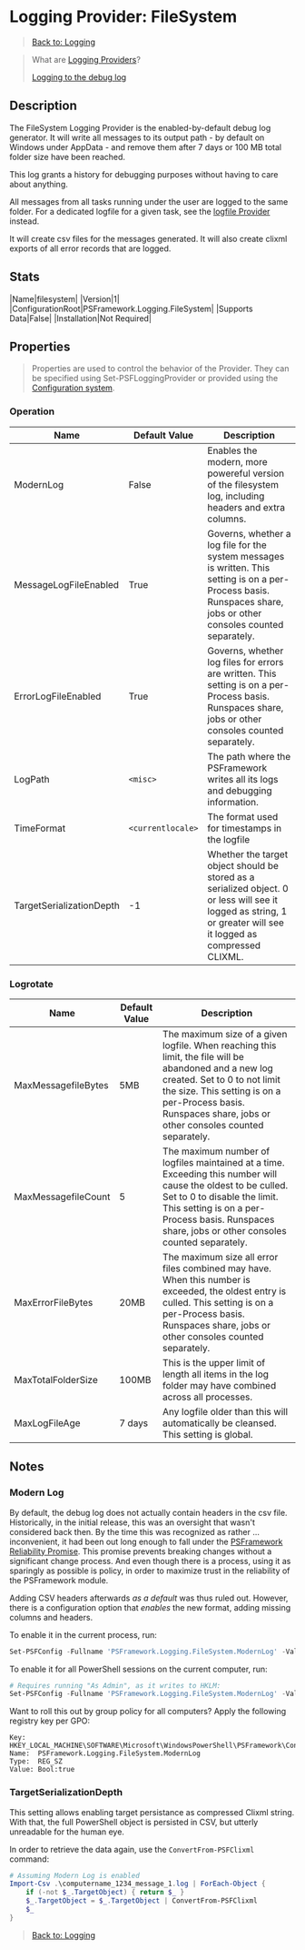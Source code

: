 ﻿# Logging Provider: FileSystem

> [Back to: Logging](../../logging.html)

> What are [Logging Providers](../basics/logging-providers.html)?
>
> [Logging to the debug log](../loggingto/debuglog.html)

## Description

The FileSystem Logging Provider is the enabled-by-default debug log generator.
It will write all messages to its output path - by default on Windows under AppData - and remove them after 7 days or 100 MB total folder size have been reached.

This log grants a history for debugging purposes without having to care about anything.

All messages from all tasks running under the user are logged to the same folder.
For a dedicated logfile for a given task, see the [logfile Provider](logfile.html) instead.

It will create csv files for the messages generated.
It will also create clixml exports of all error records that are logged.

## Stats

|Name|filesystem|
|Version|1|
|ConfigurationRoot|PSFramework.Logging.FileSystem|
|Supports Data|False|
|Installation|Not Required|

## Properties

> Properties are used to control the behavior of the Provider.
> They can be specified using Set-PSFLoggingProvider or provided using the [Configuration system](../../configuration.html).

### Operation

|Name|Default Value|Description|
|---|---|---|
|ModernLog|False|Enables the modern, more powereful version of the filesystem log, including headers and extra columns.|
|MessageLogFileEnabled|True|Governs, whether a log file for the system messages is written. This setting is on a per-Process basis. Runspaces share, jobs or other consoles counted separately.|
|ErrorLogFileEnabled|True|Governs, whether log files for errors are written. This setting is on a per-Process basis. Runspaces share, jobs or other consoles counted separately.|
|LogPath|`<misc>`|The path where the PSFramework writes all its logs and debugging information.|
|TimeFormat|`<currentlocale>`|The format used for timestamps in the logfile|
|TargetSerializationDepth|-1|Whether the target object should be stored as a serialized object. 0 or less will see it logged as string, 1 or greater will see it logged as compressed CLIXML.|

### Logrotate

|Name|Default Value|Description|
|---|---|---|
|MaxMessagefileBytes|5MB|The maximum size of a given logfile. When reaching this limit, the file will be abandoned and a new log created. Set to 0 to not limit the size. This setting is on a per-Process basis. Runspaces share, jobs or other consoles counted separately.|
|MaxMessagefileCount|5|The maximum number of logfiles maintained at a time. Exceeding this number will cause the oldest to be culled. Set to 0 to disable the limit. This setting is on a per-Process basis. Runspaces share, jobs or other consoles counted separately.|
|MaxErrorFileBytes|20MB|The maximum size all error files combined may have. When this number is exceeded, the oldest entry is culled. This setting is on a per-Process basis. Runspaces share, jobs or other consoles counted separately.|
|MaxTotalFolderSize|100MB|This is the upper limit of length all items in the log folder may have combined across all processes.|
|MaxLogFileAge|7 days|Any logfile older than this will automatically be cleansed. This setting is global.|

## Notes

### Modern Log

By default, the debug log does not actually contain headers in the csv file.
Historically, in the initial release, this was an oversight that wasn't considered back then.
By the time this was recognized as rather ... inconvenient, it had been out long enough to fall under the [PSFramework Reliability Promise](https://github.com/PowershellFrameworkCollective/psframework/blob/master/PSFramework/The%20PSFramework%20Reliability%20Promise.md).
This promise prevents breaking changes without a significant change process.
And even though there is a process, using it as sparingly as possible is policy, in order to maximize trust in the reliability of the PSFramework module.

Adding CSV headers afterwards _as a default_ was thus ruled out.
However, there is a configuration option that _enables_ the new format, adding missing columns and headers.

To enable it in the current process, run:

```powershell
Set-PSFConfig -Fullname 'PSFramework.Logging.FileSystem.ModernLog' -Value $true
```

To enable it for all PowerShell sessions on the current computer, run:

```powershell
# Requires running "As Admin", as it writes to HKLM:
Set-PSFConfig -Fullname 'PSFramework.Logging.FileSystem.ModernLog' -Value $true -PassThru | Register-PSFConfig -Scope SystemDefault
```

Want to roll this out by group policy for all computers?
Apply the following registry key per GPO:

```text
Key:   HKEY_LOCAL_MACHINE\SOFTWARE\Microsoft\WindowsPowerShell\PSFramework\Config\Default
Name:  PSFramework.Logging.FileSystem.ModernLog
Type:  REG_SZ
Value: Bool:true
```

### TargetSerializationDepth

This setting allows enabling target persistance as compressed Clixml string.
With that, the full PowerShell object is persisted in CSV, but utterly unreadable for the human eye.

In order to retrieve the data again, use the `ConvertFrom-PSFClixml` command:

```powershell
# Assuming Modern Log is enabled
Import-Csv .\computername_1234_message_1.log | ForEach-Object {
    if (-not $_.TargetObject) { return $_ }
    $_.TargetObject = $_.TargetObject | ConvertFrom-PSFClixml
    $_
}
```

> [Back to: Logging](../../logging.html)

